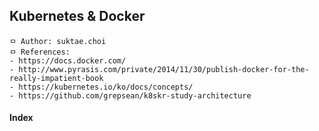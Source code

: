 ## Kubernetes & Docker

```
ㅁ Author: suktae.choi
ㅁ References:
- https://docs.docker.com/
- http://www.pyrasis.com/private/2014/11/30/publish-docker-for-the-really-impatient-book
- https://kubernetes.io/ko/docs/concepts/
- https://github.com/grepsean/k8skr-study-architecture
```

#### Index

